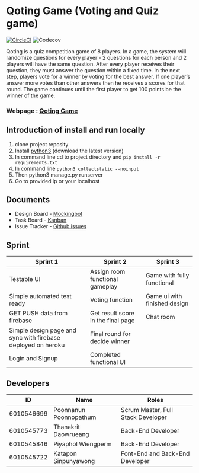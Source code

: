 # Qoting Game (Voting and Quiz game)
[![CircleCI](https://circleci.com/gh/thanakritfluk/qoting.svg?style=svg)](https://circleci.com/gh/thanakritfluk/qoting)
 ![Codecov](https://codecov.io/gh/thanakritfluk/qoting/branch/master/graph/badge.svg)
 
Qoting is a quiz competition game of 8 players. In a game, the system will randomize questions for every player - 2 questions for each person and 2 players will have the same question. After every player receives their question, they must answer the question within a fixed time. In the next step, players vote for a winner by voting for the best answer. If one player’s answer  more votes than other answers then he receives a scores for that round. The game continues until the first player to get 100 points be the winner of the game.
### Webpage : [Qoting Game](https://qoting-postgre.herokuapp.com/)

## Introduction of install and run locally
1. clone project reposity
2. Install [python3](https://www.python.org/downloads/) (download the latest version)
3. In command line cd to project directory and `pip install -r requirements.txt`
4. In command line `python3 collectstatic --noinput`
5. Then python3 manage.py runserver
6. Go to provided ip or your localhost

## Documents

- Design Board - [Mockingbot](https://mockingbot.in/app/gKG93IyiYY4PIaKeLOYHpRuXI8VgwvS)
- Task Board - [Kanban](https://github.com/thanakritfluk/qoting/projects/1)  
- Issue Tracker - [Github issues](https://github.com/thanakritfluk/qoting/issues)


## Sprint

Sprint 1                        |   Sprint 2                                 |  Sprint 3
--------------------------------|--------------------------------------------|-------------------------
Testable UI                     | Assign room functional gameplay| Game with fully functional
Simple automated test ready            | Voting function                    | Game ui with finished design
GET PUSH data from firebase |      Get result score in the final page                       | Chat room
Simple design page and sync with firebase deployed on heroku  | Final round for decide winner                                          |
Login and Signup                |                  Completed functional UI                           |

## Developers

ID           |           Name           |               Roles
-------------|--------------------------|-------------------------------------
6010546699   |   Poonnanun Poonnopathum |  Scrum Master, Full Stack Developer
6010545773   |   Thanakrit Daowrueang   |  Back-End Developer
6010545846   |   Piyaphol Wiengperm     |  Back-End Developer
6010545722   |   Katapon Sinpunyawong   |  Font-End and Back-End Developer
